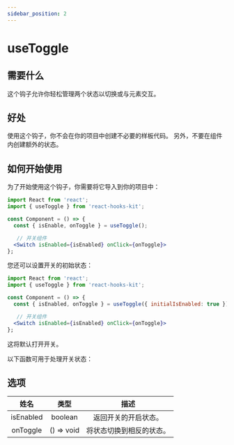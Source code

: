 ```yaml
---
sidebar_position: 2
---
```


# useToggle

## 需要什么

这个钩子允许你轻松管理两个状态以切换或与元素交互。

## 好处

使用这个钩子，你不会在你的项目中创建不必要的样板代码。 另外，不要在组件内创建额外的状态。

## 如何开始使用

为了开始使用这个钩子，你需要将它导入到你的项目中：

```jsx
import React from 'react';
import { useToggle } from 'react-hooks-kit';

const Component = () => {
  const { isEnable, onToggle } = useToggle();

   // 开关组件
  <Switch isEnabled={isEnabled} onClick={onToggle}>
};
```

您还可以设置开关的初始状态：

```jsx
import React from 'react';
import { useToggle } from 'react-hooks-kit';

const Component = () => {
  const { isEnabled, onToggle } = useToggle({ initialIsEnabled: true });

   // 开关组件
  <Switch isEnabled={isEnabled} onClick={onToggle}>
};
```

这将默认打开开关。

以下函数可用于处理开关状态：

## 选项

| 姓名 | 类型 | 描述 |
| :---: | :---: | :---: |
| isEnabled | boolean | 返回开关的开启状态。 |
| onToggle | () => void | 将状态切换到相反的状态。 |
